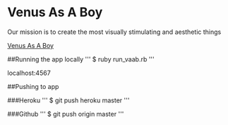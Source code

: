 Venus As A Boy
===========

Our mission is to create the most visually stimulating and aesthetic things


[Venus As A Boy](http://venusasaboy.herokuapp.com/)

##Running the app  locally
'''
$ ruby run_vaab.rb
'''

 localhost:4567

##Pushing to app

###Heroku
'''
$ git push heroku master
'''

###Github
'''
$ git push origin master
'''


